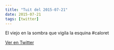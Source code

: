 ```yaml
---
title: "Tuit del 2015-07-21"
date: 2015-07-21
tags: [twitter]
---
```


El viejo en la sombra que vigila la esquina #caloret



[Ver en Twitter](https://twitter.com/i/web/status/623487416536535041)
